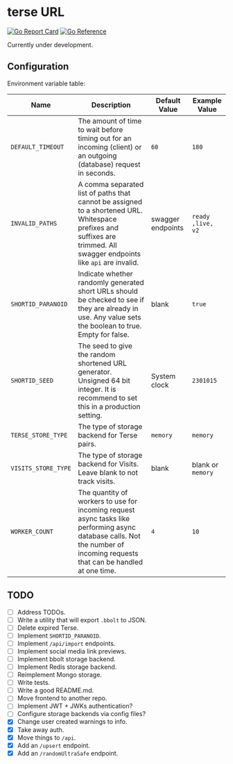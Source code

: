 # terse URL

[![Go Report Card](https://goreportcard.com/badge/github.com/MicahParks/terse-URL)](https://goreportcard.com/report/github.com/MicahParks/terse-URL) [![Go Reference](https://pkg.go.dev/badge/github.com/MicahParks/terse-URL.svg)](https://pkg.go.dev/github.com/MicahParks/terse-URL)

Currently under development.

## Configuration

Environment variable table:

|Name                     |Description                                                                                                                                                               |Default Value    |Example Value                         |
|-------------------------|--------------------------------------------------------------------------------------------------------------------------------------------------------------------------|-----------------|--------------------------------------|
|`DEFAULT_TIMEOUT`        |The amount of time to wait before timing out for an incoming (client) or an outgoing (database) request in seconds.                                                       |`60`             |`180`                                 |
|`INVALID_PATHS`          |A comma separated list of paths that cannot be assigned to a shortened URL. Whitespace prefixes and suffixes are trimmed. All swagger endpoints like `api` are invalid.   |swagger endpoints|`ready ,live, v2`                     |
|`SHORTID_PARANOID`       |Indicate whether randomly generated short URLs should be checked to see if they are already in use. Any value sets the boolean to true. Empty for false.                  |blank            |`true`                                |
|`SHORTID_SEED`           |The seed to give the random shortened URL generator. Unsigned 64 bit integer. It is recommend to set this in a production setting.                                        |System clock     |`2301015`                             |
|`TERSE_STORE_TYPE`       |The type of storage backend for Terse pairs.                                                                                                                              |`memory`         |`memory`                              |
|`VISITS_STORE_TYPE`      |The type of storage backend for Visits. Leave blank to not track visits.                                                                                                  |blank            |blank or `memory`                     |
|`WORKER_COUNT`           |The quantity of workers to use for incoming request async tasks like performing async database calls. Not the number of incoming requests that can be handled at one time.|`4`              |`10`                                  |

## TODO

- [ ] Address TODOs.
- [ ] Write a utility that will export `.bbolt` to JSON.
- [ ] Delete expired Terse.
- [ ] Implement `SHORTID_PARANOID`.
- [ ] Implement `/api/import` endpoints.
- [ ] Implement social media link previews.
- [ ] Implement bbolt storage backend.
- [ ] Implement Redis storage backend.
- [ ] Reimplement Mongo storage.
- [ ] Write tests.
- [ ] Write a good README.md.
- [ ] Move frontend to another repo.
- [ ] Implement JWT + JWKs authentication?
- [ ] Configure storage backends via config files?
- [x] Change user created warnings to info.
- [x] Take away auth.
- [x] Move things to `/api`.
- [x] Add an `/upsert` endpoint.
- [x] Add an `/randomUltraSafe` endpoint.
